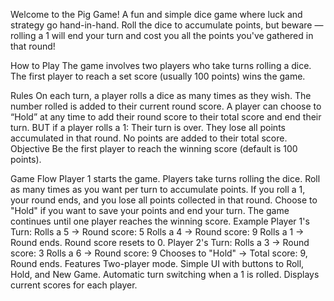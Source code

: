 Welcome to the Pig Game! A fun and simple dice game where luck and strategy go hand-in-hand. Roll the dice to accumulate points, but beware — rolling a 1 will end your turn and cost you all the points you've gathered in that round!

How to Play
The game involves two players who take turns rolling a dice. The first player to reach a set score (usually 100 points) wins the game.

Rules
On each turn, a player rolls a dice as many times as they wish.
The number rolled is added to their current round score.
A player can choose to “Hold” at any time to add their round score to their total score and end their turn.
BUT if a player rolls a 1:
Their turn is over.
They lose all points accumulated in that round.
No points are added to their total score.
Objective
Be the first player to reach the winning score (default is 100 points).

Game Flow
Player 1 starts the game.
Players take turns rolling the dice.
Roll as many times as you want per turn to accumulate points.
If you roll a 1, your round ends, and you lose all points collected in that round.
Choose to "Hold" if you want to save your points and end your turn.
The game continues until one player reaches the winning score.
Example
Player 1's Turn:
Rolls a 5 → Round score: 5
Rolls a 4 → Round score: 9
Rolls a 1 → Round ends. Round score resets to 0.
Player 2's Turn:
Rolls a 3 → Round score: 3
Rolls a 6 → Round score: 9
Chooses to "Hold" → Total score: 9, Round ends.
Features
Two-player mode.
Simple UI with buttons to Roll, Hold, and New Game.
Automatic turn switching when a 1 is rolled.
Displays current scores for each player.
